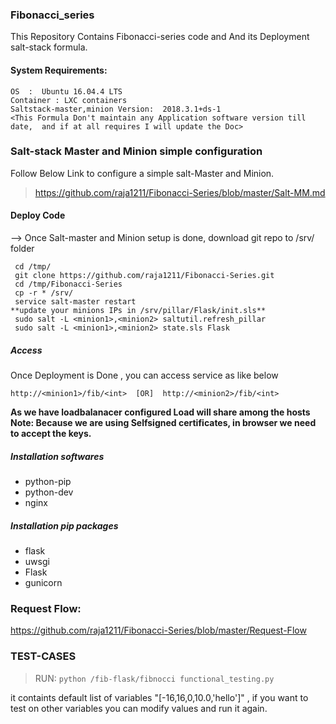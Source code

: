 ### Fibonacci_series

This Repository Contains Fibonacci-series code and And its Deployment salt-stack formula.

#### System Requirements:
```
OS  :  Ubuntu 16.04.4 LTS
Container : LXC containers
Saltstack-master,minion Version:  2018.3.1+ds-1
<This Formula Don't maintain any Application software version till date,  and if at all requires I will update the Doc>

```
### Salt-stack Master and Minion simple configuration

Follow Below Link to configure a simple salt-Master and Minion.

> https://github.com/raja1211/Fibonacci-Series/blob/master/Salt-MM.md

#### Deploy Code

--> Once Salt-master and Minion setup is done, download git repo to /srv/ folder
```
 cd /tmp/
 git clone https://github.com/raja1211/Fibonacci-Series.git
 cd /tmp/Fibonacci-Series
 cp -r * /srv/
 service salt-master restart
**update your minions IPs in /srv/pillar/Flask/init.sls**
 sudo salt -L <minion1>,<minion2> saltutil.refresh_pillar
 sudo salt -L <minion1>,<minion2> state.sls Flask
```
##### Access
Once Deployment is Done , you can access service as like below

``` http://<minion1>/fib/<int>  [OR]  http://<minion2>/fib/<int> ```
   
**As we have loadbalanacer configured Load will share among the hosts**
**Note: Because we are using Selfsigned certificates, in browser we need to accept the keys.**

##### Installation softwares
   - python-pip
   - python-dev
   - nginx
   
##### Installation pip packages
  - flask
  - uwsgi
  - Flask
  - gunicorn

### Request Flow:

https://github.com/raja1211/Fibonacci-Series/blob/master/Request-Flow


### TEST-CASES

>RUN:
``` python /fib-flask/fibnocci functional_testing.py ```

it containts default list of variables "[-16,16,0,10.0,'hello']" , if you want to test on other variables you can modify values and run it again.
